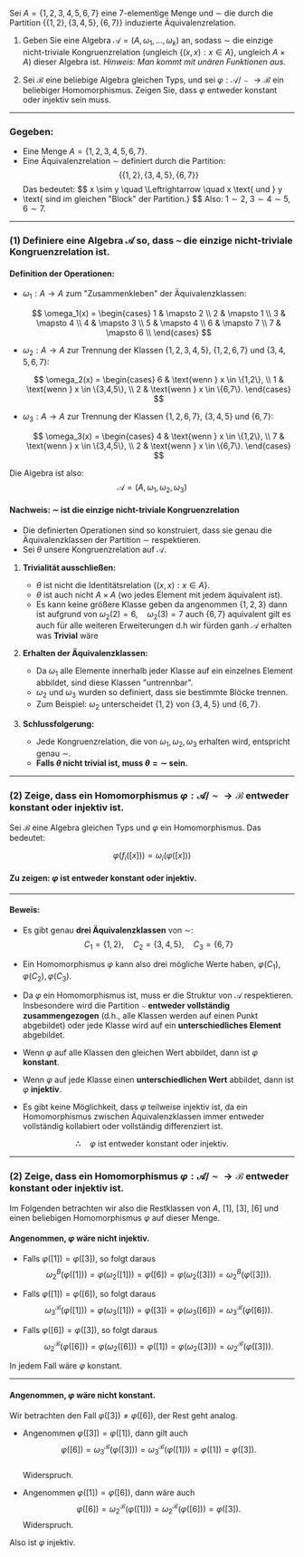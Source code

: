 Sei $A = \{1, 2, 3, 4, 5, 6, 7\}$ eine 7-elementige Menge und $\sim$ die durch die Partition $\{\{1,2\}, \{3,4,5\}, \{6,7\}\}$ induzierte Äquivalenzrelation.

1. Geben Sie eine Algebra $\mathcal{A} = (A, \omega_1, \ldots, \omega_k)$ an, sodass $\sim$ die einzige nicht-triviale Kongruenzrelation (ungleich $\{(x,x) : x \in A\}$, ungleich $A \times A$) dieser Algebra ist.
   *Hinweis: Man kommt mit unären Funktionen aus.*

2. Sei $\mathcal{B}$ eine beliebige Algebra gleichen Typs, und sei $\varphi : \mathcal{A} / \sim \to \mathcal{B}$ ein beliebiger Homomorphismus. Zeigen Sie, dass $\varphi$ entweder konstant oder injektiv sein muss.

---
### Gegeben:
- Eine Menge $A = \{1,2,3,4,5,6,7\}$.
- Eine Äquivalenzrelation $\sim$ definiert durch die Partition:
  $$
  \{ \{1,2\}, \{3,4,5\}, \{6,7\} \}
  $$
  Das bedeutet:
$$
  x \sim y \quad \Leftrightarrow \quad x \text{ und } y
- \text{ sind im gleichen "Block" der Partition.}
  $$
  Also: $1 \sim 2$, $3 \sim 4 \sim 5$, $6 \sim 7$.

---

### (1) Definiere eine Algebra $\mathcal{A}$ so, dass $\sim$ die einzige nicht-triviale Kongruenzrelation ist.

#### Definition der Operationen:

- $\omega_1: A \to A$ zum "Zusammenkleben" der Äquivalenzklassen:

  $$
  \omega_1(x) = \begin{cases} 
  1 & \mapsto 2 \\
  2 & \mapsto 1 \\
  3 & \mapsto 4 \\
  4 & \mapsto 3 \\
  5 & \mapsto 4 \\
  6 & \mapsto 7 \\
  7 & \mapsto 6 \\
  \end{cases}
  $$

- $\omega_2: A \to A$ zur Trennung der Klassen $\{1,2,3,4,5\}$, $\{1,2,6,7\}$ und $\{3,4,5,6,7\}$:

  $$
  \omega_2(x) = \begin{cases} 
  6 & \text{wenn } x \in \{1,2\}, \\
  1 & \text{wenn } x \in \{3,4,5\}, \\
  2 & \text{wenn } x \in \{6,7\}.
  \end{cases}
  $$

- $\omega_3: A \to A$ zur Trennung der Klassen $\{1,2,6,7\}$, $\{3,4,5\}$ und $\{6,7\}$:

  $$
  \omega_3(x) = \begin{cases} 
  4 & \text{wenn } x \in \{1,2\}, \\
  7 & \text{wenn } x \in \{3,4,5\}, \\
  2 & \text{wenn } x \in \{6,7\}.
  \end{cases}
  $$

Die Algebra ist also:
$$
\mathcal{A} = (A, \omega_1, \omega_2, \omega_3)
$$
#### Nachweis: $\sim$ ist die einzige nicht-triviale Kongruenzrelation

- Die definierten Operationen sind so konstruiert, dass sie genau die Äquivalenzklassen der Partition $\sim$ respektieren.
- Sei $\theta$ unsere Kongruenzrelation auf $\mathcal{A}$.

1. **Trivialität ausschließen:**  
   - $\theta$ ist nicht die Identitätsrelation $\{(x,x) : x \in A\}$.
   - $\theta$ ist auch nicht $A \times A$ (wo jedes Element mit jedem äquivalent ist).
   - Es kann keine größere Klasse geben da angenommen $\{ 1,2,3 \}$ dann ist aufgrund von $\omega_{2}(2) = 6 , \quad \omega_{2}(3) = 7$ auch $\{ 6,7 \}$ aquivalent gilt es auch für alle weiteren Erweiterungen
   d.h wir fürden ganh $\mathcal{A}$ erhalten was **Trivial** wäre

2. **Erhalten der Äquivalenzklassen:**  
   - Da $\omega_1$ alle Elemente innerhalb jeder Klasse auf ein einzelnes Element abbildet, sind diese Klassen "untrennbar". 
   - $\omega_2$ und $\omega_3$ wurden so definiert, dass sie bestimmte Blöcke trennen.  
   - Zum Beispiel: $\omega_2$ unterscheidet $\{1,2\}$ von $\{3,4,5\}$ und $\{6,7\}$.

3. **Schlussfolgerung:**  
   - Jede Kongruenzrelation, die von $\omega_1, \omega_2, \omega_3$ erhalten wird, entspricht genau $\sim$.
   - **Falls $\theta$ nicht trivial ist, muss $\theta = \sim$ sein.**


---

### (2) Zeige, dass ein Homomorphismus $\varphi: \mathcal{A} / \sim \to \mathcal{B}$ entweder konstant oder injektiv ist.

Sei $\mathcal{B}$ eine Algebra gleichen Typs und $\varphi$ ein Homomorphismus. Das bedeutet:

$$
\varphi(f_i([x])) = \omega_i(\varphi([x]))
$$

#### Zu zeigen: $\varphi$ ist entweder **konstant** oder **injektiv**.

---

#### Beweis:

- Es gibt genau **drei Äquivalenzklassen** von $\sim$:
  $$
  C_1 = \{1,2\}, \quad C_2 = \{3,4,5\}, \quad C_3 = \{6,7\}
  $$

- Ein Homomorphismus $\varphi$ kann also drei mögliche Werte haben, $\varphi(C_1), \varphi(C_2), \varphi(C_3)$.

- Da $\varphi$ ein Homomorphismus ist, muss er die Struktur von $\mathcal{A}$ respektieren. Insbesondere wird die Partition $\sim$ **entweder vollständig zusammengezogen** (d.h., alle Klassen werden auf einen Punkt abgebildet) oder jede Klasse wird auf ein **unterschiedliches Element** abgebildet.

- Wenn $\varphi$ auf alle Klassen den gleichen Wert abbildet, dann ist $\varphi$ **konstant**.

- Wenn $\varphi$ auf jede Klasse einen **unterschiedlichen Wert** abbildet, dann ist $\varphi$ **injektiv**.

- Es gibt keine Möglichkeit, dass $\varphi$ teilweise injektiv ist, da ein Homomorphismus zwischen Äquivalenzklassen immer entweder vollständig kollabiert oder vollständig differenziert ist.

$$
\boldsymbol{\therefore} \quad \varphi \text{ ist entweder konstant oder injektiv.}
$$

---

### (2) Zeige, dass ein Homomorphismus $\varphi: \mathcal{A} / \sim \to \mathcal{B}$ entweder konstant oder injektiv ist.

Im Folgenden betrachten wir also die Restklassen von $A$, $[1]$, $[3]$, $[6]$ und einen beliebigen Homomorphismus $\varphi$ auf dieser Menge.

#### Angenommen, $\varphi$ wäre nicht injektiv.

- Falls $\varphi([1]) = \varphi([3])$, so folgt daraus  
  $$
  \omega_2^B(\varphi([1])) = \varphi(\omega_2([1])) = \varphi([6]) = \varphi(\omega_2([3])) = \omega_2^B(\varphi([3])).
  $$
  
- Falls $\varphi([1]) = \varphi([6])$, so folgt daraus  
  $$
  \omega_3^{\mathcal{B}}(\varphi([1])) = \varphi(\omega_3([1])) = \varphi([3]) = \varphi(\omega_3([6])) = \omega_3^{\mathcal{B}}(\varphi([6])).
  $$

- Falls $\varphi([6]) = \varphi([3])$, so folgt daraus  
  $$
  \omega_2^\mathcal{B}(\varphi([6])) = \varphi(\omega_2([6])) = \varphi([1]) = \varphi(\omega_2([3])) = \omega_2^\mathcal{B}(\varphi([3])).
  $$

In jedem Fall wäre $\varphi$ konstant.

---

#### Angenommen, $\varphi$ wäre nicht konstant.

Wir betrachten den Fall $\varphi([3]) \neq \varphi([6])$, der Rest geht analog.

- Angenommen $\varphi([3]) = \varphi([1])$, dann gilt auch  
  $$
  \varphi([6]) = \omega_3^\mathcal{B}(\varphi([3])) = \omega_3^\mathcal{B}(\varphi([1])) = \varphi([1]) = \varphi([3]).
  $$  
  Widerspruch.

- Angenommen $\varphi([1]) = \varphi([6])$, dann wäre auch  
  $$
  \varphi([6]) = \omega_2^\mathcal{B}(\varphi([1])) = \omega_2^\mathcal{B}(\varphi([6])) = \varphi([3]).
  $$
  Widerspruch.

Also ist $\varphi$ injektiv.
